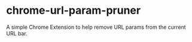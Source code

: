 # chrome-url-param-pruner

A simple Chrome Extension to help remove URL params from the current URL bar.
